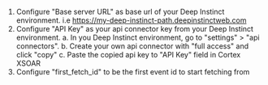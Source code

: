 1. Configure "Base server URL" as base url of your Deep Instinct environment. i.e https://my-deep-instinct-path.deepinstinctweb.com
2. Configure "API Key" as your api connector key from your Deep Instinct environment.
    a. In you Deep Instinct environment, go to "settings" > "api connectors".
    b. Create your own api connector with "full access" and click "copy"
    c. Paste the copied api key to "API Key" field in Cortex XSOAR
3. Configure "first_fetch_id" to be the first event id to start fetching from